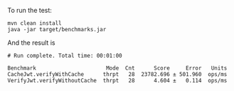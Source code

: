 To run the test:

```
mvn clean install
java -jar target/benchmarks.jar
```
And the result is 

```
# Run complete. Total time: 00:01:00

Benchmark                      Mode  Cnt      Score     Error   Units
CacheJwt.verifyWithCache      thrpt   28  23782.696 ± 501.960  ops/ms
VerifyJwt.verifyWithoutCache  thrpt   28      4.604 ±   0.114  ops/ms

```
